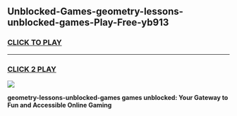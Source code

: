 
## Unblocked-Games-geometry-lessons-unblocked-games-Play-Free-yb913
<h3>
<a href="https://premium76.site?title=geometry-lessons-unblocked-games&ref=10A">CLICK TO PLAY</a></h3>
<hr>

<h3>
<a href="https://premium76.site?title=geometry-lessons-unblocked-games&ref=10A">CLICK 2 PLAY</a>
  
</h3>

<a href="https://premium76.site?title=geometry-lessons-unblocked-games&ref=10A"><img src="https://clearcache.store/games.png"></a>


**geometry-lessons-unblocked-games games unblocked: Your Gateway to Fun and Accessible Online Gaming**

